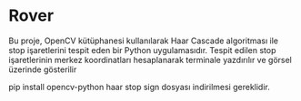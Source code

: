# Rover

Bu proje, OpenCV kütüphanesi kullanılarak Haar Cascade algoritması ile stop işaretlerini tespit eden bir Python uygulamasıdır. Tespit edilen stop işaretlerinin merkez koordinatları hesaplanarak terminale yazdırılır ve görsel üzerinde gösterilir


pip install opencv-python
 haar stop sign dosyası indirilmesi gereklidir.
